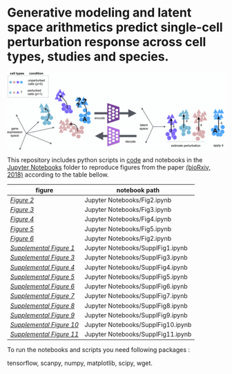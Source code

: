 # Generative modeling and latent space arithmetics predict single-cell perturbation response across cell types, studies and species.

<img align="center"  src="/sketch/sketch.png?raw=true">



This repository includes python scripts in [code](https://github.com/theislab/scGen/tree/master/code) and notebooks in the [Jupyter Notebooks](https://github.com/M0hammadL/scGen_reproducibility/tree/master/Jupyter%20Notebooks) folder to reproduce figures from the paper [(bioRxiv, 2018)](https://www.biorxiv.org/content/10.1101/478503v2) according to the table bellow.



figure       | notebook path     
---------------| ---------------
| [*Figure 2*](https://nbviewer.jupyter.org/github/M0hammadL/scGen_reproducibility/blob/master/Jupyter%20Notebooks/Fig2.ipynb)| Jupyter Notebooks/Fig2.ipynb| 
| [*Figure 3*](https://nbviewer.jupyter.org/github/M0hammadL/scGen_reproducibility/blob/master/Jupyter%20Notebooks/Fig3.ipynb)| Jupyter Notebooks/Fig3.ipynb| 
| [*Figure 4*](https://nbviewer.jupyter.org/github/M0hammadL/scGen_reproducibility/blob/master/Jupyter%20Notebooks/Fig4.ipynb)| Jupyter Notebooks/Fig4.ipynb| 
| [*Figure 5*](https://nbviewer.jupyter.org/github/M0hammadL/scGen_reproducibility/blob/master/Jupyter%20Notebooks/Fig5.ipynb)| Jupyter Notebooks/Fig5.ipynb| 
| [*Figure 6*](https://nbviewer.jupyter.org/github/M0hammadL/scGen_reproducibility/blob/master/Jupyter%20Notebooks/Fig6.ipynb)| Jupyter Notebooks/Fig2.ipynb| 
| [*Supplemental Figure 1*](https://nbviewer.jupyter.org/github/M0hammadL/scGen_reproducibility/blob/master/Jupyter%20Notebooks/SupplFig1.ipynb)| Jupyter Notebooks/SupplFig1.ipynb| 
| [*Supplemental Figure 3*](https://nbviewer.jupyter.org/github/M0hammadL/scGen_reproducibility/blob/master/Jupyter%20Notebooks/SupplFig3.ipynb)| Jupyter Notebooks/SupplFig3.ipynb| 
| [*Supplemental Figure 4*](https://nbviewer.jupyter.org/github/M0hammadL/scGen_reproducibility/blob/master/Jupyter%20Notebooks/SupplFig4.ipynb)| Jupyter Notebooks/SupplFig4.ipynb| 
| [*Supplemental Figure 5*](https://nbviewer.jupyter.org/github/M0hammadL/scGen_reproducibility/blob/master/Jupyter%20Notebooks/SupplFig5.ipynb)| Jupyter Notebooks/SupplFig5.ipynb| 
| [*Supplemental Figure 6*](https://nbviewer.jupyter.org/github/M0hammadL/scGen_reproducibility/blob/master/Jupyter%20Notebooks/SupplFig6.ipynb)| Jupyter Notebooks/SupplFig6.ipynb| 
| [*Supplemental Figure 7*](https://nbviewer.jupyter.org/github/M0hammadL/scGen_reproducibility/blob/master/Jupyter%20Notebooks/SupplFig7.ipynb)| Jupyter Notebooks/SupplFig7.ipynb| 
| [*Supplemental Figure 8*](https://nbviewer.jupyter.org/github/M0hammadL/scGen_reproducibility/blob/master/Jupyter%20Notebooks/SupplFig8.ipynb)| Jupyter Notebooks/SupplFig8.ipynb| 
| [*Supplemental Figure 9*](https://nbviewer.jupyter.org/github/M0hammadL/scGen_reproducibility/blob/master/Jupyter%20Notebooks/SupplFig9.ipynb)| Jupyter Notebooks/SupplFig9.ipynb| 
| [*Supplemental Figure 10*](https://nbviewer.jupyter.org/github/M0hammadL/scGen_reproducibility/blob/master/Jupyter%20Notebooks/SupplFig10.ipynb)| Jupyter Notebooks/SupplFig10.ipynb| 
| [*Supplemental Figure 11*](https://nbviewer.jupyter.org/github/M0hammadL/scGen_reproducibility/blob/master/Jupyter%20Notebooks/SupplFig11.ipynb)| Jupyter Notebooks/SupplFig11.ipynb| 

To run the notebooks and scripts you need following packages :

tensorflow, scanpy, numpy, matplotlib, scipy, wget.



